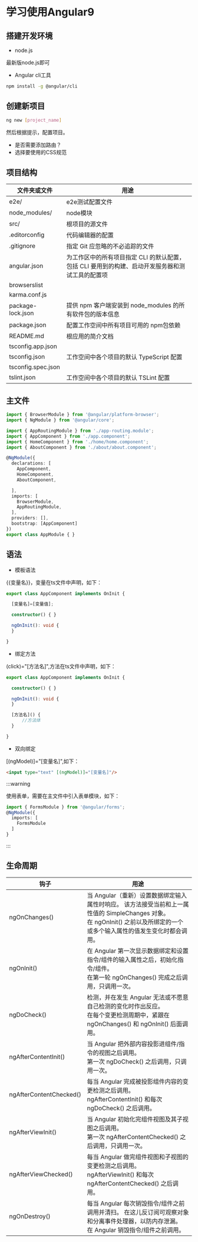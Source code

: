 # 学习使用Angular9

## 搭建开发环境

- node.js

最新版node.js即可

- Angular cli工具

```sh
npm install -g @angular/cli
```

## 创建新项目

```sh
ng new [project_name]
```

然后根据提示，配置项目。

- 是否需要添加路由？
- 选择要使用的CSS规范

## 项目结构

|文件夹或文件|用途|
|---|---|
|e2e/|e2e测试配置文件|
|node_modules/|node模块|
|src/|根项目的源文件|
|.editorconfig|代码编辑器的配置|
|.gitignore|指定 Git 应忽略的不必追踪的文件|
|angular.json|为工作区中的所有项目指定 CLI 的默认配置，包括 CLI 要用到的构建、启动开发服务器和测试工具的配置项|
|browserslist||
|karma.conf.js||
|package-lock.json|提供 npm 客户端安装到 node_modules 的所有软件包的版本信息|
|package.json|配置工作空间中所有项目可用的 npm包依赖 |
|README.md|根应用的简介文档|
|tsconfig.app.json||
|tsconfig.json|工作空间中各个项目的默认 TypeScript 配置|
|tsconfig.spec.json||
|tslint.json|工作空间中各个项目的默认 TSLint 配置|

## 主文件

```ts
import { BrowserModule } from '@angular/platform-browser';
import { NgModule } from '@angular/core';

import { AppRoutingModule } from './app-routing.module';
import { AppComponent } from './app.component';
import { HomeComponent } from './home/home.component';
import { AboutComponent } from './about/about.component';

@NgModule({
  declarations: [
    AppComponent,
    HomeComponent,
    AboutComponent,

  ],
  imports: [
    BrowserModule,
    AppRoutingModule,
  ],
  providers: [],
  bootstrap: [AppComponent]
})
export class AppModule { }
```

## 语法

- 模板语法

{{变量名}}，变量在ts文件中声明，如下：

```ts
export class AppComponent implements OnInit {

  [变量名]=[变量值];

  constructor() { }

  ngOnInit(): void {
  }

}
```

- 绑定方法

(click)="[方法名]",方法在ts文件中声明，如下：

```ts
export class AppComponent implements OnInit {

  constructor() { }

  ngOnInit(): void {
  }

  [方法名]() {
      //方法体
  }

}
```

- 双向绑定

[(ngModel)]="[变量名]",如下：

```html
<input type="text" [(ngModel)]="[变量名]"/>
```

:::warning

使用表单，需要在主文件中引入表单模块，如下：

```ts
import { FormsModule } from '@angular/forms';
@NgModule({
  imports: [
    FormsModule
  ]
}
```

:::

## 生命周期

|钩子|用途|
|---|---|
|ngOnChanges()|当 Angular（重新）设置数据绑定输入属性时响应。 该方法接受当前和上一属性值的 SimpleChanges 对象。<br/>在 ngOnInit() 之前以及所绑定的一个或多个输入属性的值发生变化时都会调用。|
|ngOnInit()|在 Angular 第一次显示数据绑定和设置指令/组件的输入属性之后，初始化指令/组件。<br/>在第一轮 ngOnChanges() 完成之后调用，只调用一次。|
|ngDoCheck()|检测，并在发生 Angular 无法或不愿意自己检测的变化时作出反应。<br/>在每个变更检测周期中，紧跟在 ngOnChanges() 和 ngOnInit() 后面调用。|
|ngAfterContentInit()|当 Angular 把外部内容投影进组件/指令的视图之后调用。<br/>第一次 ngDoCheck() 之后调用，只调用一次。|
|ngAfterContentChecked()|每当 Angular 完成被投影组件内容的变更检测之后调用。<br/>ngAfterContentInit() 和每次 ngDoCheck() 之后调用。|
|ngAfterViewInit()|当 Angular 初始化完组件视图及其子视图之后调用。<br/>第一次 ngAfterContentChecked() 之后调用，只调用一次。|
|ngAfterViewChecked()|每当 Angular 做完组件视图和子视图的变更检测之后调用。<br/>ngAfterViewInit() 和每次ngAfterContentChecked() 之后调用。|
|ngOnDestroy()|每当 Angular 每次销毁指令/组件之前调用并清扫。 在这儿反订阅可观察对象和分离事件处理器，以防内存泄漏。<br/>在 Angular 销毁指令/组件之前调用。
